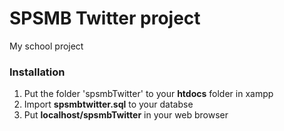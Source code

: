 <h1>SPSMB Twitter project</h1>
<p>My school project</p>
<h3>Installation</h3>
<ol>
  <li>Put the folder 'spsmbTwitter' to your <b>htdocs</b> folder in xampp</li>  
  <li>Import <b>spsmbtwitter.sql</b> to your databse</li>
  <li>Put <b>localhost/spsmbTwitter</b> in your web browser</li>
</ol>
